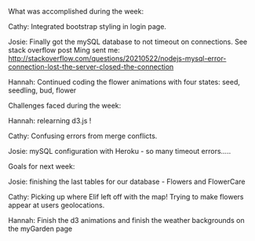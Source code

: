 What was accomplished during the week:


Cathy: Integrated bootstrap styling in login page.

Josie: Finally got the mySQL database to not timeout on connections.  See stack overflow post Ming sent me:
http://stackoverflow.com/questions/20210522/nodejs-mysql-error-connection-lost-the-server-closed-the-connection

Hannah: Continued coding the flower animations with four states: seed, seedling, bud, flower

Challenges faced during the week:


Hannah: relearning d3.js !

Cathy: Confusing errors from merge conflicts.

Josie: mySQL configuration with Heroku - so many timeout errors…..

Goals for next week:


Josie: finishing the last tables for our database - Flowers and FlowerCare

Cathy: Picking up where Elif left off with the map! Trying to make flowers appear at users geolocations.

Hannah: Finish the d3 animations and finish the weather backgrounds on the myGarden page
